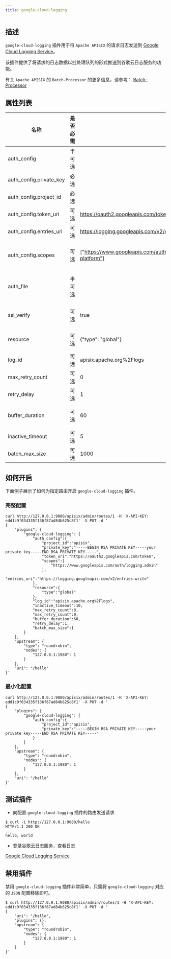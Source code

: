 ```yaml
---
title: google-cloud-logging
---
```


<!--
#
# Licensed to the Apache Software Foundation (ASF) under one or more
# contributor license agreements.  See the NOTICE file distributed with
# this work for additional information regarding copyright ownership.
# The ASF licenses this file to You under the Apache License, Version 2.0
# (the "License"); you may not use this file except in compliance with
# the License.  You may obtain a copy of the License at
#
#     http://www.apache.org/licenses/LICENSE-2.0
#
# Unless required by applicable law or agreed to in writing, software
# distributed under the License is distributed on an "AS IS" BASIS,
# WITHOUT WARRANTIES OR CONDITIONS OF ANY KIND, either express or implied.
# See the License for the specific language governing permissions and
# limitations under the License.
#
-->

## 描述

`google-cloud-logging` 插件用于将 `Apache APISIX` 的请求日志发送到 [Google Cloud Logging Service](https://cloud.google.com/logging/)。

该插件提供了将请求的日志数据以批处理队列的形式推送到谷歌云日志服务的功能。

有关 `Apache APISIX` 的 `Batch-Processor` 的更多信息，请参考：
[Batch-Processor](../batch-processor.md)

## 属性列表

| 名称                  | 是否必需 | 默认值                                                                                                                                                                                         | 描述                                                                                                                                     |
| ----------------------- | -------- | ------------------------------------------------------------------------------------------------------------------------------------------------------------------------------------------------- | ------------------------------------------------------------------------------------------------------------------------------------------ |
| auth_config             | 半可选 |                                                                                                                                                                                                   | 必须配置 `auth_config` 或 `auth_file` 之一                                                                                          |
| auth_config.private_key | 必选   |                                                                                                                                                                                                   | 谷歌服务帐号的私钥参数                                                                                                          |
| auth_config.project_id  | 必选   |                                                                                                                                                                                                   | 谷歌服务帐号的项目ID                                                                                                             |
| auth_config.token_uri   | 可选   | https://oauth2.googleapis.com/token                                                                                                                                                               | 请求谷歌服务帐户的令牌的URI                                                                                                  |
| auth_config.entries_uri | 可选   | https://logging.googleapis.com/v2/entries:write                                                                                                                                                   | 谷歌日志服务写入日志条目的API                                                                                                 |
| auth_config.scopes      | 可选   | ["https://www.googleapis.com/auth/logging.read","https://www.googleapis.com/auth/logging.write","https://www.googleapis.com/auth/logging.admin","https://www.googleapis.com/auth/cloud-platform"] | 谷歌服务账号的访问范围, 参考: [OAuth 2.0 Scopes for Google APIs](https://developers.google.com/identity/protocols/oauth2/scopes#logging) |
| auth_file               | 半可选 |                                                                                                                                                                                                   | 谷歌服务账号JSON文件的路径（必须配置 `auth_config` 或 `auth_file` 之一）                                                   |
| ssl_verify              | 可选   | true                                                                                                                                                                                              | 启用 `SSL` 验证, 配置根据 [OpenResty文档](https://github.com/openresty/lua-nginx-module#tcpsocksslhandshake) 选项|
| resource                | 可选   | {"type": "global"}                                                                                                                                                                                | 谷歌监控资源，参考： [MonitoredResource](https://cloud.google.com/logging/docs/reference/v2/rest/v2/MonitoredResource)           |
| log_id                  | 可选   | apisix.apache.org%2Flogs                                                                                                                                                                          | 谷歌日志ID，参考： [LogEntry](https://cloud.google.com/logging/docs/reference/v2/rest/v2/LogEntry)                                 |
| max_retry_count         | 可选   | 0                                                                                                                                                                                                 | 从处理管道中移除之前的最大重试次数                                                                                        |
| retry_delay             | 可选   | 1                                                                                                                                                                                                 | 如果执行失败，流程执行应延迟的秒数                                                                                        |
| buffer_duration         | 可选   | 60                                                                                                                                                                                                | 必须先处理批次中最旧条目的最大期限（以秒为单位）                                                                   |
| inactive_timeout        | 可选   | 5                                                                                                                                                                                                 | 刷新缓冲区的最大时间（以秒为单位）                                                                                        |
| batch_max_size          | 可选   | 1000                                                                                                                                                                                              | 每个批处理队列可容纳的最大条目数                                                                                                                      |

## 如何开启

下面例子展示了如何为指定路由开启 `google-cloud-logging` 插件。

### 完整配置

```shell
curl http://127.0.0.1:9080/apisix/admin/routes/1 -H 'X-API-KEY: edd1c9f034335f136f87ad84b625c8f1' -X PUT -d '
{
    "plugins": {
        "google-cloud-logging": {
            "auth_config":{
                "project_id":"apisix",
                "private_key":"-----BEGIN RSA PRIVATE KEY-----your private key-----END RSA PRIVATE KEY-----",
                "token_uri":"https://oauth2.googleapis.com/token",
                "scopes":[
                    "https://www.googleapis.com/auth/logging.admin"
                ],
                "entries_uri":"https://logging.googleapis.com/v2/entries:write"
            },
            "resource":{
                "type":"global"
            },
            "log_id":"apisix.apache.org%2Flogs",
            "inactive_timeout":10,
            "max_retry_count":0,
            "max_retry_count":0,
            "buffer_duration":60,
            "retry_delay":1,
            "batch_max_size":1
        }
    },
    "upstream": {
        "type": "roundrobin",
        "nodes": {
            "127.0.0.1:1980": 1
        }
    },
    "uri": "/hello"
}'
```

### 最小化配置

```shell
curl http://127.0.0.1:9080/apisix/admin/routes/1 -H 'X-API-KEY: edd1c9f034335f136f87ad84b625c8f1' -X PUT -d '
{
    "plugins": {
        "google-cloud-logging": {
            "auth_config":{
                "project_id":"apisix",
                "private_key":"-----BEGIN RSA PRIVATE KEY-----your private key-----END RSA PRIVATE KEY-----"
            }
        }
    },
    "upstream": {
        "type": "roundrobin",
        "nodes": {
            "127.0.0.1:1980": 1
        }
    },
    "uri": "/hello"
}'
```

## 测试插件

* 向配置 `google-cloud-logging` 插件的路由发送请求

```shell
$ curl -i http://127.0.0.1:9080/hello
HTTP/1.1 200 OK
...
hello, world
```

* 登录谷歌云日志服务，查看日志

[Google Cloud Logging Service](https://console.cloud.google.com/logs/viewer)

## 禁用插件

禁用 `google-cloud-logging` 插件非常简单，只需将 `google-cloud-logging` 对应的 `JSON` 配置移除即可。

```shell
$ curl http://127.0.0.1:9080/apisix/admin/routes/1 -H 'X-API-KEY: edd1c9f034335f136f87ad84b625c8f1' -X PUT -d '
{
    "uri": "/hello",
    "plugins": {},
    "upstream": {
        "type": "roundrobin",
        "nodes": {
            "127.0.0.1:1980": 1
        }
    }
}'
```
